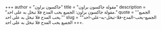 +++
author = "جاكسون براون"
title = "مقولة جاكسون براون"
description = "مقولة جاكسون براون: الجميع يحب المدح فلا تبخل به على احد."
quote = '''الجميع يحب المدح فلا تبخل به على احد.''' 
slug = "الجميع-يحب-المدح-فلا-تبخل-به-على-احد"
+++
الجميع يحب المدح فلا تبخل به على احد.
